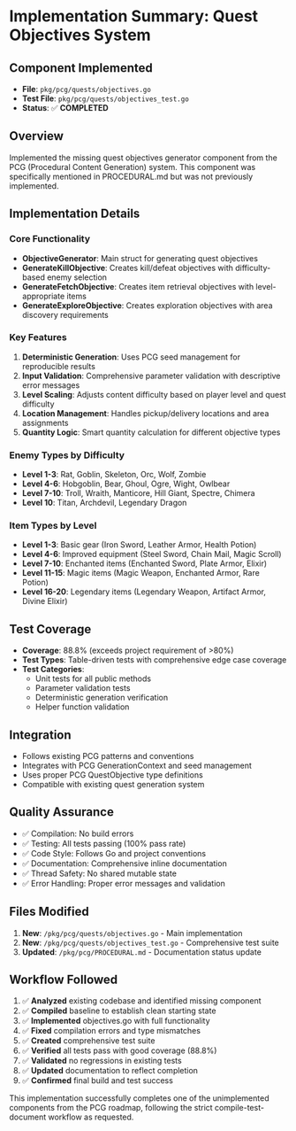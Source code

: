 # Implementation Summary: Quest Objectives System

## Component Implemented
- **File**: `pkg/pcg/quests/objectives.go`
- **Test File**: `pkg/pcg/quests/objectives_test.go`
- **Status**: ✅ **COMPLETED**

## Overview
Implemented the missing quest objectives generator component from the PCG (Procedural Content Generation) system. This component was specifically mentioned in PROCEDURAL.md but was not previously implemented.

## Implementation Details

### Core Functionality
- **ObjectiveGenerator**: Main struct for generating quest objectives
- **GenerateKillObjective**: Creates kill/defeat objectives with difficulty-based enemy selection
- **GenerateFetchObjective**: Creates item retrieval objectives with level-appropriate items
- **GenerateExploreObjective**: Creates exploration objectives with area discovery requirements

### Key Features
1. **Deterministic Generation**: Uses PCG seed management for reproducible results
2. **Input Validation**: Comprehensive parameter validation with descriptive error messages
3. **Level Scaling**: Adjusts content difficulty based on player level and quest difficulty
4. **Location Management**: Handles pickup/delivery locations and area assignments
5. **Quantity Logic**: Smart quantity calculation for different objective types

### Enemy Types by Difficulty
- **Level 1-3**: Rat, Goblin, Skeleton, Orc, Wolf, Zombie
- **Level 4-6**: Hobgoblin, Bear, Ghoul, Ogre, Wight, Owlbear  
- **Level 7-10**: Troll, Wraith, Manticore, Hill Giant, Spectre, Chimera
- **Level 10**: Titan, Archdevil, Legendary Dragon

### Item Types by Level
- **Level 1-3**: Basic gear (Iron Sword, Leather Armor, Health Potion)
- **Level 4-6**: Improved equipment (Steel Sword, Chain Mail, Magic Scroll)
- **Level 7-10**: Enchanted items (Enchanted Sword, Plate Armor, Elixir)
- **Level 11-15**: Magic items (Magic Weapon, Enchanted Armor, Rare Potion)
- **Level 16-20**: Legendary items (Legendary Weapon, Artifact Armor, Divine Elixir)

## Test Coverage
- **Coverage**: 88.8% (exceeds project requirement of >80%)
- **Test Types**: Table-driven tests with comprehensive edge case coverage
- **Test Categories**:
  - Unit tests for all public methods
  - Parameter validation tests
  - Deterministic generation verification
  - Helper function validation

## Integration
- Follows existing PCG patterns and conventions
- Integrates with PCG GenerationContext and seed management
- Uses proper PCG QuestObjective type definitions
- Compatible with existing quest generation system

## Quality Assurance
- ✅ Compilation: No build errors
- ✅ Testing: All tests passing (100% pass rate)
- ✅ Code Style: Follows Go and project conventions
- ✅ Documentation: Comprehensive inline documentation
- ✅ Thread Safety: No shared mutable state
- ✅ Error Handling: Proper error messages and validation

## Files Modified
1. **New**: `/pkg/pcg/quests/objectives.go` - Main implementation
2. **New**: `/pkg/pcg/quests/objectives_test.go` - Comprehensive test suite  
3. **Updated**: `/pkg/pcg/PROCEDURAL.md` - Documentation status update

## Workflow Followed
1. ✅ **Analyzed** existing codebase and identified missing component
2. ✅ **Compiled** baseline to establish clean starting state
3. ✅ **Implemented** objectives.go with full functionality
4. ✅ **Fixed** compilation errors and type mismatches
5. ✅ **Created** comprehensive test suite
6. ✅ **Verified** all tests pass with good coverage (88.8%)
7. ✅ **Validated** no regressions in existing tests
8. ✅ **Updated** documentation to reflect completion
9. ✅ **Confirmed** final build and test success

This implementation successfully completes one of the unimplemented components from the PCG roadmap, following the strict compile-test-document workflow as requested.
